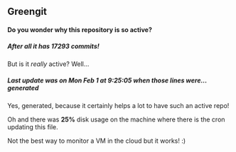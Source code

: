 ## Greengit

#### Do you wonder why this repository is so active?

##### After all it has 17293 commits!

But is it *really* active? Well...

##### Last update was on Mon Feb 1 at 9:25:05 when those lines were... generated

Yes, generated, because it certainly helps a lot to have such an active repo!

Oh and there was **25%** disk usage on the machine
where there is the cron updating this file.

Not the best way to monitor a VM in the cloud but it works! :)
